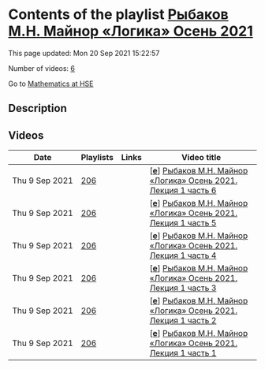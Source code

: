 # Contents of the playlist [Рыбаков М.Н.  Майнор «Логика» Осень 2021](https://www.youtube.com/playlist?list=PLq3E5oubNNoAiWYOxXE5PrcgL3Ezy6cS4)

This page updated: Mon 20 Sep 2021 15:22:57

Number of videos: [6](#videos)

Go to [Mathematics at HSE](../README.md)

## Description



## Videos

|Date|Playlists|Links|Video title|
|---|---|---|---|
| Thu&nbsp;9&nbsp;Sep&nbsp;2021 | [206](../playlists/206 "Рыбаков М.Н.  Майнор «Логика» Осень 2021") |  | [[**e**](https://studio.youtube.com/video/nVHqx0e_LYg/edit "Edit")] [Рыбаков М.Н.  Майнор «Логика» Осень 2021.   Лекция 1 часть 6](https://www.youtube.com/watch?v=nVHqx0e_LYg&list=PLq3E5oubNNoAiWYOxXE5PrcgL3Ezy6cS4 "Год набора 2019") |
| Thu&nbsp;9&nbsp;Sep&nbsp;2021 | [206](../playlists/206 "Рыбаков М.Н.  Майнор «Логика» Осень 2021") |  | [[**e**](https://studio.youtube.com/video/L9OhQ_SMggU/edit "Edit")] [Рыбаков М.Н.  Майнор «Логика» Осень 2021. Лекция 1 часть 5](https://www.youtube.com/watch?v=L9OhQ_SMggU&list=PLq3E5oubNNoAiWYOxXE5PrcgL3Ezy6cS4 "Год набора 2019") |
| Thu&nbsp;9&nbsp;Sep&nbsp;2021 | [206](../playlists/206 "Рыбаков М.Н.  Майнор «Логика» Осень 2021") |  | [[**e**](https://studio.youtube.com/video/KwJYgcxTd0A/edit "Edit")] [Рыбаков М.Н.  Майнор «Логика» Осень 2021. Лекция 1 часть 4](https://www.youtube.com/watch?v=KwJYgcxTd0A&list=PLq3E5oubNNoAiWYOxXE5PrcgL3Ezy6cS4 "Год набора 2019") |
| Thu&nbsp;9&nbsp;Sep&nbsp;2021 | [206](../playlists/206 "Рыбаков М.Н.  Майнор «Логика» Осень 2021") |  | [[**e**](https://studio.youtube.com/video/fC80jbtdAnw/edit "Edit")] [Рыбаков М.Н.  Майнор «Логика» Осень 2021. Лекция 1 часть 3](https://www.youtube.com/watch?v=fC80jbtdAnw&list=PLq3E5oubNNoAiWYOxXE5PrcgL3Ezy6cS4 "Год набора 2019") |
| Thu&nbsp;9&nbsp;Sep&nbsp;2021 | [206](../playlists/206 "Рыбаков М.Н.  Майнор «Логика» Осень 2021") |  | [[**e**](https://studio.youtube.com/video/mGjp5kiStoU/edit "Edit")] [Рыбаков М.Н.  Майнор «Логика» Осень 2021. Лекция 1 часть 2](https://www.youtube.com/watch?v=mGjp5kiStoU&list=PLq3E5oubNNoAiWYOxXE5PrcgL3Ezy6cS4 "Год набора 2019") |
| Thu&nbsp;9&nbsp;Sep&nbsp;2021 | [206](../playlists/206 "Рыбаков М.Н.  Майнор «Логика» Осень 2021") |  | [[**e**](https://studio.youtube.com/video/2yvy7IDPiDY/edit "Edit")] [Рыбаков М.Н.  Майнор «Логика» Осень 2021. Лекция 1 часть 1](https://www.youtube.com/watch?v=2yvy7IDPiDY&list=PLq3E5oubNNoAiWYOxXE5PrcgL3Ezy6cS4 "Год набора 2019") |
